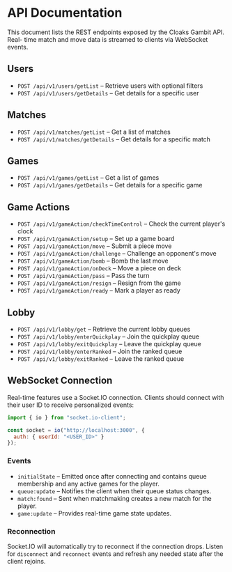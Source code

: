 # API Documentation

This document lists the REST endpoints exposed by the Cloaks Gambit API. Real-
time match and move data is streamed to clients via WebSocket events.

## Users
- `POST /api/v1/users/getList` – Retrieve users with optional filters
- `POST /api/v1/users/getDetails` – Get details for a specific user

## Matches
- `POST /api/v1/matches/getList` – Get a list of matches
- `POST /api/v1/matches/getDetails` – Get details for a specific match

## Games
- `POST /api/v1/games/getList` – Get a list of games
- `POST /api/v1/games/getDetails` – Get details for a specific game

## Game Actions
- `POST /api/v1/gameAction/checkTimeControl` – Check the current player's clock
- `POST /api/v1/gameAction/setup` – Set up a game board
- `POST /api/v1/gameAction/move` – Submit a piece move
- `POST /api/v1/gameAction/challenge` – Challenge an opponent's move
- `POST /api/v1/gameAction/bomb` – Bomb the last move
- `POST /api/v1/gameAction/onDeck` – Move a piece on deck
- `POST /api/v1/gameAction/pass` – Pass the turn
- `POST /api/v1/gameAction/resign` – Resign from the game
- `POST /api/v1/gameAction/ready` – Mark a player as ready

## Lobby
- `POST /api/v1/lobby/get` – Retrieve the current lobby queues
- `POST /api/v1/lobby/enterQuickplay` – Join the quickplay queue
- `POST /api/v1/lobby/exitQuickplay` – Leave the quickplay queue
- `POST /api/v1/lobby/enterRanked` – Join the ranked queue
- `POST /api/v1/lobby/exitRanked` – Leave the ranked queue

## WebSocket Connection

Real-time features use a Socket.IO connection. Clients should connect with
their user ID to receive personalized events:

```javascript
import { io } from "socket.io-client";

const socket = io("http://localhost:3000", {
  auth: { userId: "<USER_ID>" }
});
```

### Events

- `initialState` – Emitted once after connecting and contains queue membership
  and any active games for the player.
- `queue:update` – Notifies the client when their queue status changes.
- `match:found` – Sent when matchmaking creates a new match for the player.
- `game:update` – Provides real-time game state updates.

### Reconnection

Socket.IO will automatically try to reconnect if the connection drops. Listen
for `disconnect` and `reconnect` events and refresh any needed state after the
client rejoins.

